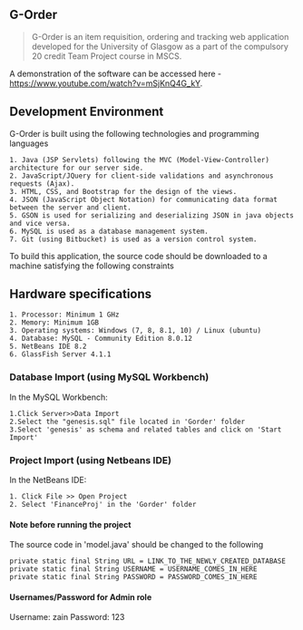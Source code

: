 ## G-Order
>G-Order is an item requisition, ordering and tracking web application developed for the University of Glasgow as a part of the compulsory 20 credit Team Project course in MSCS.

A demonstration of the software can be accessed here - https://www.youtube.com/watch?v=mSjKnQ4G_kY. 

## Development Environment

G-Order is built using the following technologies and programming languages

    1. Java (JSP Servlets) following the MVC (Model-View-Controller) architecture for our server side.
    2. JavaScript/JQuery for client-side validations and asynchronous requests (Ajax).
    3. HTML, CSS, and Bootstrap for the design of the views.
    4. JSON (JavaScript Object Notation) for communicating data format between the server and client.
    5. GSON is used for serializing and deserializing JSON in java objects and vice versa.
    6. MySQL is used as a database management system.
    7. Git (using Bitbucket) is used as a version control system.

To build this application, the source code should be downloaded to a machine satisfying the following constraints

## Hardware specifications

    1. Processor: Minimum 1 GHz
    2. Memory: Minimum 1GB
    3. Operating systems: Windows (7, 8, 8.1, 10) / Linux (ubuntu)
    4. Database: MySQL - Community Edition 8.0.12
    5. NetBeans IDE 8.2
    6. GlassFish Server 4.1.1

### Database Import (using MySQL Workbench)

In the MySQL Workbench:

    1.Click Server>>Data Import
	2.Select the "genesis.sql" file located in 'Gorder' folder
	3.Select 'genesis' as schema and related tables and click on 'Start Import'
	
### Project Import (using Netbeans IDE)

In the NetBeans IDE:

    1. Click File >> Open Project
	2. Select 'FinanceProj' in the 'Gorder' folder
	
#### Note before running the project

The source code in 'model.java' should be changed to the following 

    private static final String URL = LINK_TO_THE_NEWLY_CREATED_DATABASE
    private static final String USERNAME = USERNAME_COMES_IN_HERE
    private static final String PASSWORD = PASSWORD_COMES_IN_HERE

#### Usernames/Password for Admin role

Username: zain
Password: 123
